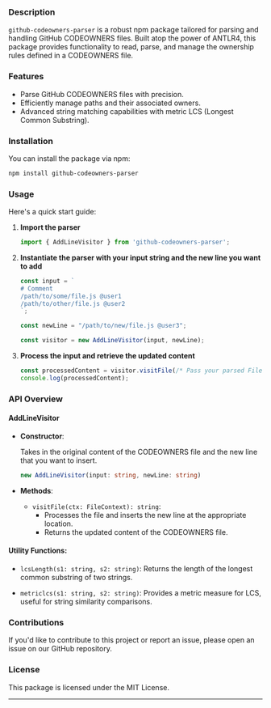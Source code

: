### Description

`github-codeowners-parser` is a robust npm package tailored for parsing and handling GitHub CODEOWNERS files. Built atop the power of ANTLR4, this package provides functionality to read, parse, and manage the ownership rules defined in a CODEOWNERS file.

### Features

- Parse GitHub CODEOWNERS files with precision.
- Efficiently manage paths and their associated owners.
- Advanced string matching capabilities with metric LCS (Longest Common Substring).

### Installation

You can install the package via npm:

```bash
npm install github-codeowners-parser
```

### Usage

Here's a quick start guide:

1. **Import the parser**

   ```typescript
   import { AddLineVisitor } from 'github-codeowners-parser';
   ```

2. **Instantiate the parser with your input string and the new line you want to add**

   ```typescript
   const input = `
   # Comment
   /path/to/some/file.js @user1
   /path/to/other/file.js @user2
   `;
   
   const newLine = "/path/to/new/file.js @user3";
   
   const visitor = new AddLineVisitor(input, newLine);
   ```

3. **Process the input and retrieve the updated content**

   ```typescript
   const processedContent = visitor.visitFile(/* Pass your parsed FileContext here */);
   console.log(processedContent);
   ```

### API Overview

#### AddLineVisitor

- **Constructor**: 

   Takes in the original content of the CODEOWNERS file and the new line that you want to insert.
   
   ```typescript
   new AddLineVisitor(input: string, newLine: string)
   ```

- **Methods**:

  - `visitFile(ctx: FileContext): string`:
     - Processes the file and inserts the new line at the appropriate location.
     - Returns the updated content of the CODEOWNERS file.

#### Utility Functions:

- `lcsLength(s1: string, s2: string)`: Returns the length of the longest common substring of two strings.

- `metriclcs(s1: string, s2: string)`: Provides a metric measure for LCS, useful for string similarity comparisons.

### Contributions

If you'd like to contribute to this project or report an issue, please open an issue on our GitHub repository.

### License

This package is licensed under the MIT License.

---
